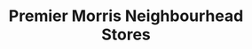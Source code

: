 ---
title: "Premier Morris Neighbourhead Stores"
url: /brighton-and-hove/premier-morris-neighbourhead-stores/
shop: convenience
---